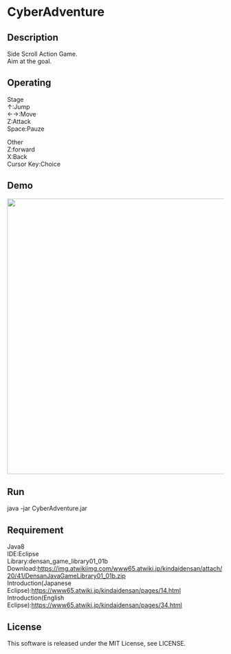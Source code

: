 # CyberAdventure

## Description
Side Scroll Action Game.  
Aim at the goal.

## Operating
Stage  
↑:Jump  
←→:Move  
Z:Attack  
Space:Pauze  

Other  
Z:forward  
X:Back  
Cursor Key:Choice

## Demo
<img src="demo/CyberAdventure.gif" width="640px">

## Run
java -jar CyberAdventure.jar

## Requirement
Java8  
IDE:Eclipse  
Library:densan_game_library01_01b  
Download:https://img.atwikiimg.com/www65.atwiki.jp/kindaidensan/attach/20/41/DensanJavaGameLibrary01_01b.zip  
Introduction(Japanese Eclipse):https://www65.atwiki.jp/kindaidensan/pages/14.html  
Introduction(English Eclipse):https://www65.atwiki.jp/kindaidensan/pages/34.html

## License
This software is released under the MIT License, see LICENSE.
